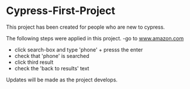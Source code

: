 # Cypress-First-Project
This project has been created for people who are new to cypress.

The following steps were applied in this project.
-go to www.amazon.com
- click search-box and type 'phone' + presss the enter
- check that 'phone' is searched
- click third result
- check the 'back to results' text


Updates will be made as the project develops.

